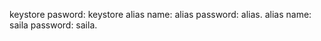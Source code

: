 
keystore pasword: keystore
alias name: alias
  password: alias.
alias name: saila
  password: saila.
